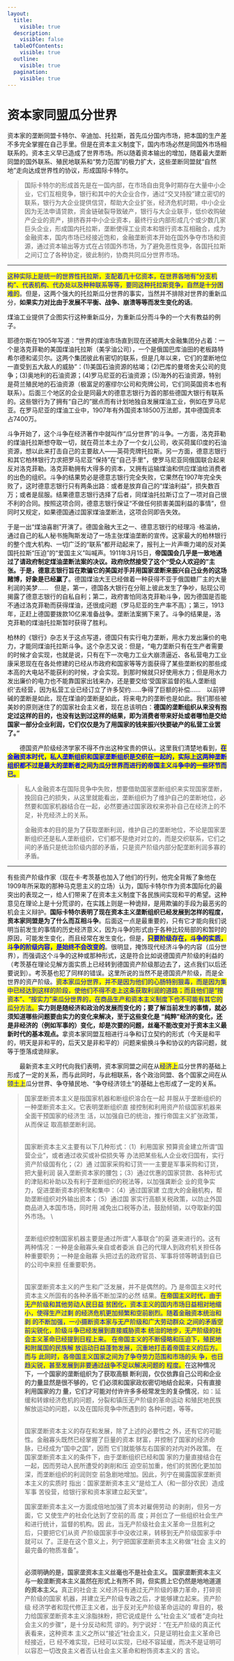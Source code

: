 ```yaml
---
layout:
  title:
    visible: true
  description:
    visible: false
  tableOfContents:
    visible: true
  outline:
    visible: true
  pagination:
    visible: true
---
```


# 资本家同盟瓜分世界

资本家的垄断同盟卡特尔、辛迪加、托拉斯，首先瓜分国内市场，把本国的生产差不多完全掌握在自己手里。但是在资本主义制度下，国内市场必然是同国外市场相联系的。资本主义早已造成了世界市场。所以随着资本输出的增加，随着最大垄断同盟的国外联系、殖民地联系和“势力范围”的极力扩大，这些垄断同盟就“自然地”走向达成世界性的协议，形成国际卡特尔。

> 国际卡特尔的形成首先是在一国内部，在市场自由竞争时期存在大量中小企业，它们互相竞争，银行和其中的大企业合作，通过“交叉持股”建立密切的联系，银行为大企业提供信贷，帮助大企业扩张，经济危机时期，中小企业因为无法申请贷款，资金链破裂导致破产，银行与大企业联手，低价收购破产企业的资产，排挤吞并中小企业资本，最终行业内部形成几个或少数几家巨头企业，形成国内托拉斯，垄断使得工业资本和银行资本互相融合，成为金融资本，国内市场已经接近饱和，金融垄断资本开始在国外争夺市场和资源，通过资本输出等方式在占领国外市场，为了避免恶性竞争，各国托拉斯之间订立了各种协定，彼此制约，协商共同瓜分世界市场。

***

<mark style="color:blue;">这种实际上是统一的世界性托拉斯，支配着几十亿资本，在世界各地有“分支机构”、代表机构、代办处以及种种联系等等，要同这种托拉斯竞争，自然是十分困难的</mark>。但是，这两个强大的托拉斯瓜分世界的事实，当然并不排除对世界的重新瓜分，**如果实力对比由于发展不平衡、战争、崩溃等等而发生变化的话**。

煤油工业提供了企图实行这种重新瓜分，为重新瓜分而斗争的一个大有教益的例子。

耶德尔斯在1905年写道：“世界的煤油市场直到现在还被两大金融集团分占着：一个是洛克菲勒的美国煤油托拉斯（美孚油公司），一个是俄国巴库油田的老板路特希尔德和诺贝尔。这两个集团彼此有密切的联系，但是几年以来，它们的垄断地位一直受到五大敌人的威胁”：(1)美国石油资源的枯竭；(2)巴库的曼塔舍夫公司的竞争；(3)奥地利的石油资源；(4)罗马尼亚的石油资源；(5)海外的石油资源，特别是荷兰殖民地的石油资源（极富足的塞缪尔公司和壳牌公司，它们同英国资本也有联系）。后面三个地区的企业是同最大的德意志银行为首的那些德国大银行有联系的。这些银行为了拥有“自己的”据点而有计划地独自发展煤油工业，例如在罗马尼亚。在罗马尼亚的煤油工业中，1907年有外国资本18500万法郎，其中德国资本占7400万。

斗争开始了，这个斗争在经济著作中就叫作“瓜分世界”的斗争。一方面，洛克菲勒的煤油托拉斯想夺取一切，就在荷兰本土办了一个女儿公司，收买荷属印度的石油资源，想以此来打击自己的主要敌人——英荷壳牌托拉斯。另一方面，德意志银行和其它柏林银行力求把罗马尼亚“保持”在“自己手里”，使罗马尼亚同俄国联合起来反对洛克菲勒。洛克菲勒拥有大得多的资本，又拥有运输煤油和供应煤油给消费者的出色的组织。斗争的结果势必是德意志银行完全失败，它果然在1907年完全失败了，这时德意志银行只有两条出路：或者是放弃自己的“煤油利益”，损失数百万；或者是屈服。结果德意志银行选择了后者，同煤油托拉斯订立了一项对自己很不利的合同。按照这项合同，德意志银行保证“不做任何损害美国利益的事情”，但同时又规定，如果德国通过国家煤油垄断法，这项合同即告失效。

于是一出“煤油喜剧”开演了。德国金融大王之一、德意志银行的经理冯 ·格温纳，通过自己的私人秘书施陶斯发动了一场主张煤油垄断的宣传。这家最大的柏林银行的整个庞大机构、一切广泛的“联系”都开动起来了，报刊上一片声嘶力竭的反对美国托拉斯“压迫”的“爱国主义”叫喊声。1911年3月15日，**帝国国会几乎是一致地通过了请政府制定煤油垄断法案的决议。政府欣然接受了这个“受众人欢迎的”主张。于是，德意志银行旨在欺骗它的美国对手并用国家垄断来振兴自己业务的这场赌博，好象是已经赢了**。德国煤油大王已经做着一种获得不亚于俄国糖厂主的大量利润的美梦……　但是，第一，德国各大银行在分赃上彼此发生了争吵，贴现公司揭露了德意志银行的自私自利；第二，政府害怕同洛克菲勒斗争，因为德国是否能不通过洛克菲勒而获得煤油，还很成问题（罗马尼亚的生产率不高）；第三，1913年，正赶上德国要拨款10亿来准备战争。垄断法案搁下来了。斗争的结果是，洛克菲勒的煤油托拉斯暂时获得了胜利。

柏林的《银行》杂志关于这点写道，德国只有实行电力垄断，用水力发出廉价的电力，才能同煤油托拉斯斗争。这个杂志又说：但是，“电力垄断只有在生产者需要的时候才会实现，也就是说，只有在下一次电力工业大崩溃逼近、各私营电力工业康采恩现在在各处修建的已经从市政府和国家等等方面获得了某些垄断权的那些成本高的大电站不能获利的时候，才会实现。到那时候就只好使用水力；但是用水力发出廉价的电力也不能靠国家出钱来办，还是要交给‘受国家监督的私人垄断组织’去经营，因为私营工业已经订立了许多契约……争得了巨额的补偿……　以前钾碱的垄断是如此，现在煤油的垄断是如此，将来电力的垄断也是如此。我们那些被美妙的原则迷住了的国家社会主义者，现在总该明白：**德国的垄断组织从来没有抱定过这样的目的，也没有达到过这样的结果，即为消费者带来好处或者哪怕是交给国家一部分企业利润，它们仅仅是为了用国家的钱来振兴快要破产的私营工业罢了。”**

　　德国资产阶级经济学家不得不作出这种宝贵的供认。这里我们清楚地看到，<mark style="color:blue;">**在金融资本时代，私人垄断组织和国家垄断组织是交织在一起的，实际上这两种垄断组织都不过是最大的垄断者之间为瓜分世界而进行的帝国主义斗争中的一些环节而已。**</mark>

> 私人金融资本在国际竞争中失败，想要借助国家垄断组织来实现国家垄断，挽回自己的损失，从这里就能看出，垄断组织为了维护自己的垄断地位，必然要和国家机器结合在一起，必然要通过国家政权来弥补自己在经济上的不足，补充经济上的关系。
>
> 金融资本的目的是为了获取垄断利润，维护自己的垄断地位，不论是国家垄断组织还是私人垄断组织，它们都不是绝对对立的，而是交织联系，它们之间的矛盾只是统治阶级内部的矛盾，只是资产阶级内部分配垄断利润多寡的矛盾。

***

有些资产阶级作家（现在卡·考茨基也加入了他们的行列，他完全背叛了象他在1909年所采取的那种马克思主义的立场）认为，国际卡特尔作为资本国际化的最突出的表现之一，给人们带来了在资本主义制度下各民族间实现和平的希望。这种意见在理论上是十分荒谬的，在实践上则是一种诡辩，是用欺骗的手段为最恶劣的机会主义辩护。**国际卡特尔表明了现在资本主义垄断组织已经发展到怎样的程度，资本家同盟是为了什么而互相斗争**。后面这一点是最重要的，只有它才能向我们说明当前发生的事情的历史经济意义，因为斗争的形式由于各种比较局部的和暂时的原因，可能发生变化，而且经常在发生变化，但是，<mark style="color:blue;">**只要阶级存在，斗争的实质，斗争的阶级内容，是始终不会改变的**</mark>。很明显，掩饰现代经济斗争的内容（瓜分世界），而强调这个斗争的这种或那种形式，这是符合比如说德国资产阶级的利益的（考茨基在理论见解方面实质上已经转到德国资产阶级那边去了，这点我们以后还要说到）。考茨基也犯了同样的错误。这里所说的当然不是德国资产阶级，而是全世界的资产阶级。<mark style="color:blue;">资本家瓜分世界，并不是因为他们的心肠特别狠毒，而是因为集中已经达到这样的阶段，使他们不得不走上这条获取利润的道路；而且他们是“按资本”、“按实力”来瓜分世界的，在商品生产和资本主义制度下也不可能有其它的瓜分方法。</mark>**实力则是随经济和政治的发展而变化的；要了解当前发生的事情，就必须知道哪些问题要由实力的变化来解决，至于这些变化是 “纯粹”经济的变化，还是非经济的（例如军事的）变化，却是次要的问题，丝毫不能改变对于资本主义最新时代的基本观点。**&#x62FF;资本家同盟互相进行斗争和订立契约的形式（今天是和平的，明天是非和平的，后天又是非和平的）问题来偷换斗争和协议的内容问题，就等于堕落成诡辩家。

　　最新资本主义时代向我们表明，资本家同盟之间在从<mark style="color:blue;">经济上</mark>瓜分世界的基础上形成了一定的关系，而与此同时，与此相联系，各个政治同盟、各个国家之间在从<mark style="color:blue;">领土上</mark>瓜分世界、争夺殖民地、“争夺经济领土”的基础上也形成了一定的关系。

>> 国家垄断资本主义是指国家机器和断组织溶合在一起> 并服从于垄断组织的一种垄断资本主义。它表明垄断组织直> 接控制和利用资产阶级国家机器来全面干预国家的经济生> 活，以加强自已的统治，推行帝国主义扩张政策，从而保证> 取高额垄断利润。
>
>> \
> 国家断资本主义主要有以下几种形式：（1）利用国家> 预算资金建立所谓“国营企业”，或者通过收买或补偿损失等> 办法把某些私人企业收归国有，实行资产阶级国有化；（2）通> 过国家采购和订货一一主要是军事采购和订货，把大量利润> 装入垄断资本家的腰包；（3）通过优惠的国家贷款、各种形式> 的津贴和补助以及有利于垄断组织的税法等，以加强龚断企> 业的竞争实力，促进垄断资本的积聚和集中：（4）通过国家建> 立庞大的金融机构，帮助垄断组织对外输出资本；（5）通过国> 家实行高额关税政策，以防止外国商品进入本国市场，同时用> 减免出口税等办法，鼓励倾销，以夺取新的国外市场。> \
>> \
> 垄断组织控制国家机器主要是通过所谓“人事联合”的渠> 道来进行的。这有两种情况：一种是金融寡头亲自或者委派> 自己的代理人到政府机关担任各种重要职务；一种是金融寡> 头把过去的政府官员、军事将领等聘请到自已的公司中来担> 任重要职务。
>
>> \
> 国家垄断资本主义的产生和广泛发展，并不是偶然的。乃> 是帝国主义时代资本主义所固有的各种矛盾不断加深的必然> 结果。<mark style="color:blue;">在帝国主义时代，由于无产阶级和其他劳动人民日益> 贫困化，资本主义的国内市场日益相对地缩小，使得生产过剩> 的经济危机更加频繁和空前剧烈。随着金融资本统治和剥> 的不断加强，一小摄断资本家与无产阶级和广大劳动群众> 之间的矛盾空前尖锐化，阶级斗争已经发展到直接威胁资本> 统治的地步，无产阶级的社会主义革命已经提到日程上来。> 在帝国主义的不断侵略和压迫下，殖民地和附属国的民族解> 放运动日益蓬勃发展，沉重地打击着帝国主义的后方。而与> 此同时，各帝国主义国家之间为了争夺势力范围和市场的头> 争，也日趋尖锐，甚至发展到非要通过战争不足以解决问题的> 程度。</mark>**在这种情况下，一个国家的垄断组织为了获取高额> 断利润，仅仅依靠自己公司和企业的力量显然是很不够的，它> 们必须和国家政权密切地结合起来，只有直接利用国家的力> 量，它们才可能对付许许多多经常发生的复杂情况**，如：延> 缓和转嫁经济危机的问题，分裂和镇压无产阶级的革命运动> 和殖民地民族解放运动的问题，以及在国际竞争中所遇到的> 各种问题，等等。
>
>> \
> 国家垄断资本主义的存在和发展，除了上述的必要性之> 外，还有它的可能性。金融寡头既然已经掌握了巨量的资本> 财富，并控制了国家的经济命脉，已经成为“国中之国”，因而> 它们就能够左右国家的对内对外政策。> 在国家垄断资本主义的条件下，由于垄断组织已经和国> 家的力量直接结合在一起，因而劳动人民所遭受的剥削和压> 迫空前加重，他们的贫困化更加加深，而垄断组织的利润则空> 前急剧地增加。因此，列宁在揭露国家垄断资本主义的实质时> 指出：国家垄断资本主义“是给工人（和一部分农民）造成军事> 苦役营，给银行家和资本家建立起天堂”。
>
>
>
> 国家垄断资本主义一方面成倍地加强了资本对雇佣劳动> 的剥削，但另一方面，它 又使生产的社会化达到了空前的高> 度；并创立了一些组织社会生产和进行统计，监督的机构。因> 此，当无产阶级社会主义革命一旦胜利之后，只要把它们从资> 产阶级国家手中没收过来，转移到无产阶级国家手中就可以> 了。正是在这个意义上，列宁把国家垄断资本主义称做“社会> 主义的最完备的物质准备”。
>
>> \
> **必须明确的是，国家垄资本主义丝毫也不是社会主义。> 国家垄断资本主义与一般垄断资本主义虽然在形式上有所不> 同，但实质上它仍然是地地道道的资本主义。**&#x771F;正的社会主> 义经济只有通过无产阶级的暴力革命，打碎资产阶级的国家> 机器，并建立无产阶级专政之后，才能够建立起来。资产阶级> 经济学者和现代修正主义者，出于反对无产阶级革命运动的> 卑目的，极力给国家垄断资本主义涂脂抹粉，把它说成是什> 么“社会主义”或者“走向社会主义的步骤”，是十分反动和荒> 谬的。列宁说好：“在无产阶级的真正代表看来，这种资本> 主义之所以“接近”社会主义，只是证明社会主义革命已经接近，已> 经不难实现，已经可以实现，已经不容延缓，而决不是证明可> 以容忍一切改良主义者否认社会主义革命和粉饰资本主义的> 言论。


